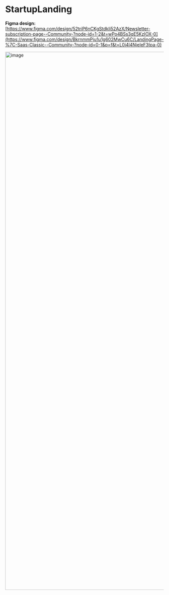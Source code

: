 # StartupLanding

**Figma design:** \
[https://www.figma.com/design/52triP6nCKgStdkIi52AzX/Newsletter-subscription-page--Community-?node-id=1-2&t=wPo4BSs3qE5KzIOX-0](https://www.figma.com/design/BkrnmmPju1u1g602MwCu6C/LandingPage-%7C-Saas-Classic--Community-?node-id=0-1&p=f&t=L0i4l4NjeIeF3tpa-0)

<img width="2832" height="1706" alt="image" src="[https://github.com/user-attachments/assets/7d1db8da-8dc8-48bd-919d-ccbea2558bc3](https://github.com/Pawel-Szymczyk/startup-landing-page/blob/main/Zrzut%20ekranu%202025-08-20%20o%2001.01.06.png)" />

